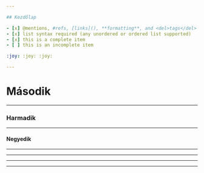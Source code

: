 ```yaml
---

## Kezdőlap

- [x] @mentions, #refs, [links](), **formatting**, and <del>tags</del> supported
- [x] list syntax required (any unordered or ordered list supported)
- [x] this is a complete item
- [ ] this is an incomplete item

:joy: :joy: :joy:

---
```


# Második

---

### Harmadik

---

#### Negyedik

---

<canvas data-chart="line">
<!-- 
{
 "data": {
  "labels": ["Január"," February"," March"," April"," May"," June"," July"],
  "datasets": [
   {
    "data":[65,59,80,81,56,55,40],
    "label":"My first dataset",
    "backgroundColor":"rgba(20,220,220,.8)"
   },
   {
    "data":[28,48,40,19,86,27,90],
    "label":"My second dataset",
    "backgroundColor":"rgba(220,120,120,.8)"
   }
  ]
 }, 
 "options": { "responsive": "true" }
}
-->
</canvas>

---

<canvas class="stretch" data-chart="bar">
<!-- 
{ 
 "data" : {
  "labels" : ["Enero", "Febrero", "Marzo", "Avril", "Mayo", "Junio", "Julio"], 
  "datasets" : [
	{
    	 "data":[65,59,80,81,56,55,40],
    	 "label":"My first dataset",
    	 "backgroundColor":"rgba(20,220,220,.8)"
	},
	{
    	 "data":[28,48,40,19,86,27,90],
    	 "label":"My first dataset",
	 "backgroundColor":"rgba(220,120,120,.8)"
	}
  ]
 }
}
-->
</canvas>

---

<canvas data-chart="radar">
<!--
{
 "data" : {
  "labels" : ["Enero", "Febrero", "Marzo", "Avril", "Mayo", "Junio", "Julio"],
  "datasets" : [
        {
         "data":[65,59,80,81,56,55,40],
         "label":"My first dataset",
         "backgroundColor":"rgba(20,220,220,.8)"
        },
        {
         "data":[28,48,40,19,86,27,90],
         "label":"My first dataset",
         "backgroundColor":"rgba(220,120,120,.8)"
        }
  ]     
 }
}
-->
</canvas>

---

